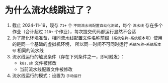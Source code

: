 # 为什么流水线跳过了？

1. 截止 2024-11-19，现存 `71+` 个 `不同流水线配置自动化测试`，每个 `流水线` 存在多个作业（合计超过 `210+` 个作业），每次提交代码都运行显然不合适
2. 为了简化环境准备，相同流水线配置文件名称前缀（`系统名称`-`系统版本号`）使用的是同一个基础的虚拟机环境，
   所以同一时间不可同时运行 `系统名称`-`系统版本号` 相同的流水线
3. 流水线运行的触发条件（存在下列条件之一，即可触发）：
    - `k8s.sh` 文件被修改
    - 当前流水线配置文件被修改
4. 流水线运行的模式：设置为 `手动运行`
